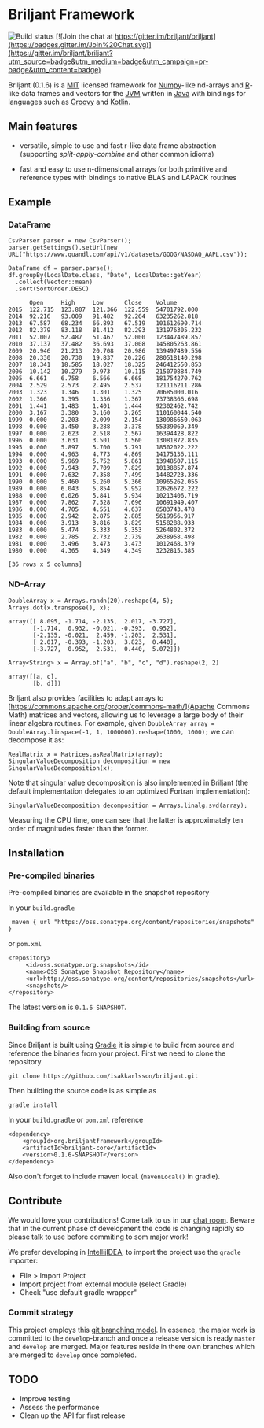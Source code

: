 # Briljant Framework

![Build status](https://travis-ci.org/briljant/briljant.svg?branch=0.1.6) [![Join the chat at https://gitter.im/briljant/briljant](https://badges.gitter.im/Join%20Chat.svg)](https://gitter.im/briljant/briljant?utm_source=badge&utm_medium=badge&utm_campaign=pr-badge&utm_content=badge) 

Briljant (0.1.6) is a [MIT](http://https://opensource.org/licenses/MIT)
licensed framework for [Numpy](http://www.numpy.org/)-like nd-arrays
and [R](https://www.r-project.org/)-like data frames and vectors for
the [JVM](https://en.wikipedia.org/wiki/Java_virtual_machine) written
in [Java](https://www.java.com) with bindings for languages such as
[Groovy](http://www.groovy-lang.org/) and
[Kotlin](http://kotlinlang.org/).

## Main features

* versatile, simple to use and fast r-like data frame abstraction
(supporting *split-apply-combine* and other common idioms)

* fast and easy to use n-dimensional arrays for both primitive and
reference types with bindings to native BLAS and LAPACK routines

## Example

### DataFrame

```
CsvParser parser = new CsvParser();
parser.getSettings().setUrl(new URL("https://www.quandl.com/api/v1/datasets/GOOG/NASDAQ_AAPL.csv"));

DataFrame df = parser.parse();
df.groupBy(LocalDate.class, "Date", LocalDate::getYear)
  .collect(Vector::mean)
  .sort(SortOrder.DESC)
```

```
      Open     High     Low      Close    Volume         
2015  122.715  123.807  121.366  122.559  54701792.000   
2014  92.216   93.009   91.482   92.264   63235262.818   
2013  67.587   68.234   66.893   67.519   101612690.714  
2012  82.379   83.118   81.412   82.293   131976305.232  
2011  52.007   52.487   51.467   52.000   123447489.857  
2010  37.137   37.482   36.693   37.008   145805263.861  
2009  20.946   21.213   20.708   20.986   139497489.556  
2008  20.330   20.730   19.837   20.226   280518140.298  
2007  18.341   18.585   18.027   18.325   246412550.853  
2006  10.142   10.279   9.973    10.115   215070884.749  
2005  6.661    6.758    6.566    6.668    181754270.762  
2004  2.529    2.573    2.495    2.537    121116211.286  
2003  1.323    1.346    1.301    1.325    70685000.016   
2002  1.366    1.395    1.336    1.367    73738366.698   
2001  1.441    1.483    1.401    1.444    92302462.742   
2000  3.167    3.380    3.160    3.265    110160044.540  
1999  0.000    2.203    2.099    2.154    130986650.063  
1998  0.000    3.450    3.288    3.378    55339069.349   
1997  0.000    2.623    2.518    2.567    16394428.822   
1996  0.000    3.631    3.501    3.560    13081872.835   
1995  0.000    5.897    5.700    5.791    18502022.222   
1994  0.000    4.963    4.773    4.869    14175136.111   
1993  0.000    5.969    5.752    5.861    13948507.115   
1992  0.000    7.943    7.709    7.829    10138857.874   
1991  0.000    7.632    7.358    7.499    14482723.336   
1990  0.000    5.460    5.260    5.366    10965262.055   
1989  0.000    6.043    5.854    5.952    12626672.222   
1988  0.000    6.026    5.841    5.934    10213406.719   
1987  0.000    7.862    7.528    7.696    10691949.407   
1986  0.000    4.705    4.551    4.637    6583743.478    
1985  0.000    2.942    2.875    2.885    5619956.917    
1984  0.000    3.913    3.816    3.829    5158288.933    
1983  0.000    5.474    5.333    5.353    5264802.372    
1982  0.000    2.785    2.732    2.739    2638958.498    
1981  0.000    3.496    3.473    3.473    1012468.379    
1980  0.000    4.365    4.349    4.349    3232815.385    

[36 rows x 5 columns]
```
### ND-Array
```
DoubleArray x = Arrays.randn(20).reshape(4, 5);
Arrays.dot(x.transpose(), x);
```

```
array([[ 8.095, -1.714, -2.135,  2.017, -3.727],
       [-1.714,  0.932, -0.021, -0.393,  0.952],
       [-2.135, -0.021,  2.459, -1.203,  2.531],
       [ 2.017, -0.393, -1.203,  3.823,  0.440],
       [-3.727,  0.952,  2.531,  0.440,  5.072]])
```

```
Array<String> x = Array.of("a", "b", "c", "d").reshape(2, 2)
```

```
array([[a, c],
       [b, d]])
```

Briljant also provides facilities to adapt arrays to 
[https://commons.apache.org/proper/commons-math/](Apache Commons Math) matrices and vectors,
allowing us to leverage a large body of their linear algebra routines. For example, given
`DoubleArray array = DoubleArray.linspace(-1, 1, 1000000).reshape(1000, 1000);` we can
decompose it as:
 
```
RealMatrix x = Matrices.asRealMatrix(array);
SingularValueDecomposition decomposition = new SingularValueDecomposition(x);
```

Note that singular value decomposition is also implemented in Briljant (the default implementation 
delegates to an optimized Fortran implementation):

```
SingularValueDecomposition decomposition = Arrays.linalg.svd(array);
```

Measuring the CPU time, one can see that the latter is approximately ten order of magnitudes faster
than the former.

## Installation

### Pre-compiled binaries

Pre-compiled binaries are available in the snapshot repository

In your `build.gradle`
 
     maven { url "https://oss.sonatype.org/content/repositories/snapshots" }

or `pom.xml`

    <repository>
         <id>oss.sonatype.org.snapshots</id>
         <name>OSS Sonatype Snapshot Repository</name>
         <url>http://oss.sonatype.org/content/repositories/snapshots</url>
         <snapshots/>
    </repository>
    
The latest version is `0.1.6-SNAPSHOT`.

### Building from source

Since Briljant is built using [Gradle](https://gradle.org/) it is
simple to build from source and reference the binaries from your
project. First we need to clone the repository

    git clone https://github.com/isakkarlsson/briljant.git

Then building the source code is as simple as

    gradle install

In your `build.gradle` or `pom.xml` reference

    <dependency>
        <groupId>org.briljantframework</groupId>
        <artifactId>briljant-core</artifactId>
        <version>0.1.6-SNAPSHOT</version>
    </dependency>

Also don't forget to include maven local. (`mavenLocal()` in gradle).

## Contribute

We would love your contributions! Come talk to us in our [chat
room](https://gitter.im/isakkarlsson/briljant). Beware that in the current phase
of development the code is changing rapidly so please talk to use before
commiting to som major work!

We prefer developing in [IntellijIDEA](http://www.jetbrains.com/idea/), to
import the project use the ``gradle`` importer:

* File > Import Project
* Import project from external module (select Gradle)
* Check "use default gradle wrapper"

### Commit strategy

This project employs this [git branching
model](http://nvie.com/posts/a-successful-git-branching-model/).  In essence,
the major work is committed to the `develop`-branch and once a release version
is ready `master` and `develop` are merged.  Major features reside in there own
branches which are merged to `develop` once completed.

## TODO

 * Improve testing
 * Assess the performance
 * Clean up the API for first release
